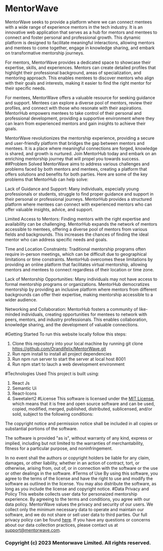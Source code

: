 # MentorWave
MentorWave seeks to provide a platform where we can connect mentees with a wide range of experience mentors in the tech industry. It is an innovative web application that serves as a hub for mentors and mentees to connect and foster personal and professional growth. This dynamic platform is designed to facilitate meaningful interactions, allowing mentors and mentees to come together, engage in knowledge sharing, and embark on transformative mentorship journeys.

For mentors, MentorWave provides a dedicated space to showcase their expertise, skills, and experiences. Mentors can create detailed profiles that highlight their professional background, areas of specialization, and mentoring approach. This enables mentees to discover mentors who align with their goals and interests, making it easier to find the right mentor for their specific needs.

For mentees, MentorWave offers a valuable resource for seeking guidance and support. Mentees can explore a diverse pool of mentors, review their profiles, and connect with those who resonate with their aspirations. MentorHub empowers mentees to take control of their personal and professional development, providing a supportive environment where they can learn from experienced mentors and gain insights to achieve their goals.

MentorWave revolutionizes the mentorship experience, providing a secure and user-friendly platform that bridges the gap between mentors and mentees. It is a place where meaningful connections are forged, knowledge is shared, and growth is nurtured. Join MentorHub today and embark on an enriching mentorship journey that will propel you towards success.
##Problem Solved
MentorWave aims to address various challenges and problems faced by both mentors and mentees, creating a platform that offers solutions and benefits for both parties. Here are some of the key problems that MentorHub can help solve:

Lack of Guidance and Support: Many individuals, especially young professionals or students, struggle to find proper guidance and support in their personal or professional journeys. MentorHub provides a structured platform where mentees can connect with experienced mentors who can offer valuable insights, advice, and support.

Limited Access to Mentors: Finding mentors with the right expertise and availability can be challenging. MentorHub expands the network of mentors accessible to mentees, offering a diverse pool of mentors from various fields and backgrounds. This increases the chances of finding the ideal mentor who can address specific needs and goals.

Time and Location Constraints: Traditional mentorship programs often require in-person meetings, which can be difficult due to geographical limitations or time constraints. MentorHub overcomes these limitations by providing an online platform that facilitates virtual mentorship, allowing mentors and mentees to connect regardless of their location or time zone.

Lack of Mentorship Opportunities: Many individuals may not have access to formal mentorship programs or organizations. MentorHub democratizes mentorship by providing an inclusive platform where mentors from different backgrounds can offer their expertise, making mentorship accessible to a wider audience.

Networking and Collaboration: MentorHub fosters a community of like-minded individuals, creating opportunities for mentees to network with peers, mentors, and industry professionals. This enables collaboration, knowledge sharing, and the development of valuable connections.

#Getting Started
To run this website locally follow this steps:
1. Clone this repository into your local machine by running git clone https://github.com/Orandifelix/MentorWave.git
2. Run npm install to install all project dependencies
3. Run npm run server to start the server at local host 8001
4. Run npm start to lauch a web development environment

#Technologies Used
This project is built using:
1. React Js
2. Semantic Ui
3. React-Icons
4. Sweetalert2
#License
This software is licensed under the [MIT License](https://opensource.org/licenses/MIT), which means that it is free and open source software and can be used, copied, modified, merged, published, distributed, sublicensed, and/or sold, subject to the following conditions:

The copyright notice and permission notice shall be included in all copies or substantial portions of the software.

The software is provided "as is", without warranty of any kind, express or implied, including but not limited to the warranties of merchantability, fitness for a particular purpose, and noninfringement.

In no event shall the authors or copyright holders be liable for any claim, damages, or other liability, whether in an action of contract, tort, or otherwise, arising from, out of, or in connection with the software or the use or other dealings in the software.
#Terms of Use
By using this software, you agree to the terms of the license and have the right to use and modify the software as outlined in the license. You may also distribute the software, as long as you include the license and copyright notice.
#Data Privacy and Policy
This website collects user data for personaized mentorship experience. By agreeing to the terms and conditions, you agree with our data policy. MentorWave values the privacy and security of our users. We collect only the minimum necessary data to operate and maintain our software, and we do not share or sell user data to third parties. Our full privacy policy can be found [here](https://www.mentorwave.com/privacy-policy). If you have any questions or concerns about our data collection practices, please contact us at support@mentorwave.com.

  <h3>Copyright (c) 2023 Mentorwave Limited. All rights reserved.</h3>
